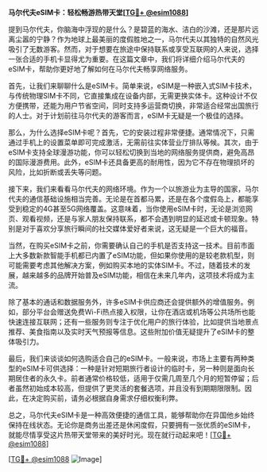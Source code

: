 **马尔代夫eSIM卡：轻松畅游热带天堂[[TG💪+ @esim1088](https://t.me/s/esim1088)]**

提到马尔代夫，你脑海中浮现的是什么？是碧蓝的海水、洁白的沙滩，还是那片远离尘嚣的宁静？作为地球上最美丽的度假胜地之一，马尔代夫以其独特的自然风光吸引了无数游客。然而，对于想要在旅途中保持联系或享受互联网的人来说，选择一张合适的手机卡显得尤为重要。在这篇文章中，我们将详细介绍马尔代夫的eSIM卡，帮助你更好地了解如何在马尔代夫畅享网络服务。

首先，让我们来聊聊什么是eSIM卡。简单来说，eSIM是一种嵌入式SIM卡技术，与传统物理SIM卡不同，它直接集成在设备内部，无需更换实体卡。这种设计不仅方便携带，还能为用户节省空间，同时支持多运营商切换，非常适合经常出国旅行的人士。对于计划前往马尔代夫的游客而言，eSIM卡无疑是一个极佳的选择。

那么，为什么选择eSIM卡呢？首先，它的安装过程非常便捷。通常情况下，只需通过手机上的设置菜单即可完成激活，无需前往实体营业厅排队等候。其次，由于eSIM卡支持全球漫游功能，你可以轻松切换到当地的网络服务提供商，避免高昂的国际漫游费用。此外，eSIM卡还具备更高的耐用性，因为它不存在物理损坏的风险，比如折断或丢失等问题。

接下来，我们来看看马尔代夫的网络环境。作为一个以旅游业为主导的国家，马尔代夫的通信基础设施相当完善。无论是在首都马累，还是在各个度假岛上，都能享受到稳定的4G甚至5G网络覆盖。这意味着，当你使用eSIM卡时，无论是浏览网页、观看视频，还是与家人朋友保持联系，都不会遇到明显的延迟或卡顿现象。特别是对于喜欢分享旅行瞬间的社交媒体爱好者来说，这无疑是一个巨大的福音。

当然，在购买eSIM卡之前，你需要确认自己的手机是否支持这一技术。目前市面上大多数新款智能手机都已内置了eSIM功能，但如果你使用的是较老款机型，则可能需要考虑其他解决方案，例如购买本地的实体SIM卡。不过，随着技术的发展，越来越多的品牌开始普及eSIM功能，相信在未来几年内，这项技术将成为主流。

除了基本的通话和数据服务外，许多eSIM卡供应商还会提供额外的增值服务。例如，部分平台会赠送免费Wi-Fi热点接入权限，让你在酒店或机场等公共场所也能快速连接互联网；还有一些服务则专注于优化用户的旅行体验，比如提供当地景点推荐、美食指南以及实时天气预报等信息。这些附加价值无疑提升了eSIM卡的整体吸引力。

最后，我们来谈谈如何选购适合自己的eSIM卡。一般来说，市场上主要有两种类型的eSIM卡可供选择：一种是针对短期旅行者设计的临时卡，另一种则是面向长期居住者的永久卡。前者通常价格较低，适用于仅需几周至几个月的短暂停留；后者虽然初始成本较高，但提供了更灵活的套餐选项，并且没有到期期限限制。因此，在决定购买前，请务必根据自身需求仔细权衡利弊。

总之，马尔代夫eSIM卡是一种高效便捷的通信工具，能够帮助你在异国他乡始终保持在线状态。无论你是商务出差还是休闲度假，只要拥有一张优质的eSIM卡，就能尽情享受这片热带天堂带来的美好时光。现在就行动起来吧！[[TG💪+ @esim1088](https://t.me/s/esim1088)]

[[TG💪+ @esim1088](https://t.me/s/esim1088) ![Image](https://i.postimg.cc/4NQfJmqS/Snipaste-2025-05-13-00-14-12.png)]